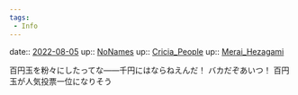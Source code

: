 ```yaml
---
tags:
 - Info
---
```


date:: [2022-08-05](../Daily_Note/2022-08-05.md)
up:: [NoNames](../Bar/Novel/Chaos/NoNames.md)
up:: [Cricia_People](../Bar/Novel/Nacaria/Cricia_People.md)
up:: [Merai_Hezagami](../Bar/Novel/Nacaria/Merai_Hezagami.md)

百円玉を粉々にしたってな――千円にはならねえんだ！
バカだぞあいつ！
百円玉が人気投票一位になりそう